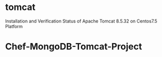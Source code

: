 # tomcat

Installation and Verification Status of Apache Tomcat 8.5.32 on Centos7.5 Platform
# Chef-MongoDB-Tomcat-Project
